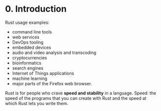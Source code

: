 # 0. Introduction

Rust usage examples:

- command line tools
- web services
- DevOps tooling
- embedded devices
- audio and video analysis and transcoding
- cryptocurrencies
- bioinformatics
- search engines
- Internet of Things applications
- machine learning
- major parts of the Firefox web browser.

Rust is for people who crave **speed and stability** in a language. Speed: the speed of the programs that you can create with Rust and the speed at which Rust lets you write them.
